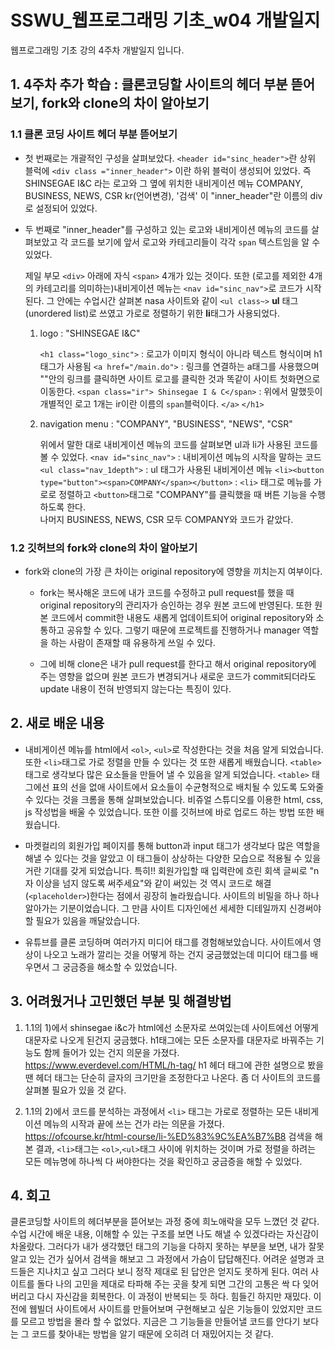 # SSWU_웹프로그래밍 기초_w04 개발일지
웹프로그래밍 기초 강의 4주차 개발일지 입니다.


## 1. 4주차 추가 학습 : 클론코딩할 사이트의 헤더 부분 뜯어보기, fork와 clone의 차이 알아보기
   ### 1.1 클론 코딩 사이트 헤더 부분 뜯어보기
   
   - 첫 번째로는 개괄적인 구성을 살펴보았다. `<header id="sinc_header">`란 상위 블럭에 `<div class ="inner_header">` 이란 하위 블럭이 생성되어 있었다. 즉 SHINSEGAE I&C 라는 로고와 그 옆에 위치한 내비게이션 메뉴 COMPANY, BUSINESS, NEWS, CSR kr(언어변경), '검색' 이 "inner_header"란 이름의 div로 설정되어 있었다.
   
   - 두 번째로 "inner_header"를 구성하고 있는 로고와 내비게이션 메뉴의 코드를 살펴보았고 각 코드를 보기에 앞서 로고와 카테고리들이 각각 `span` 텍스트임을 알 수 있었다. 
     
     제일 부모 `<div>` 아래에 자식 `<span>` 4개가 있는 것이다. 또한 (로고를 제외한 4개의 카테고리를 의미하는)내비게이션 메뉴는 `<nav id="sinc_nav">`로 코드가 시작된다. 그 안에는 수업시간 살펴본 nasa 사이트와 같이 `<ul class~>` **ul** 태그(unordered list)로 쓰였고 가로로 정렬하기 위한 **li**태그가 사용되었다. 
     
     1) logo : "SHINSEGAE I&C"
        
        `<h1 class="logo_sinc">` : 로고가 이미지 형식이 아니라 텍스트 형식이며 h1 태그가 사용됨
          `<a href="/main.do">` : 링크를 연결하는 a태그를 사용했으며 ""안의 링크를 클릭하면 사이트 로고를 클릭한 것과 똑같이 사이트 첫화면으로 이동한다. 
            `<span class="ir"> Shinsegae I & C</span>` : 위에서 말했듯이 개별적인 로고 1개는 ir이란 이름의 `span`블럭이다. 
           `</a>`
         `</h1>`
     
     2) navigation menu : "COMPANY", "BUSINESS", "NEWS", "CSR"
        
        위에서 말한 대로 내비게이션 메뉴의 코드를 살펴보면 ul과 li가 사용된 코드를 볼 수 있었다. 
         `<nav id="sinc_nav">` : 내비게이션 메뉴의 시작을 말하는 코드
          `<ul class="nav_1depth">` : ul 태그가 사용된 내비게이션 메뉴
            `<li><button type="button"><span>COMPANY</span></button>` : `<li>` 태그로 메뉴를 가로로 정렬하고 `<button>`태그로 "COMPANY"를 클릭했을 때 버튼 기능을 수행하도록 한다.  
         나머지 BUSINESS, NEWS, CSR 모두 COMPANY와 코드가 같았다. 
    
   ### 1.2 깃허브의 fork와 clone의 차이 알아보기 
       
   - fork와 clone의 가장 큰 차이는 original repository에 영향을 끼치는지 여부이다. 
      
      - fork는 복사해온 코드에 내가 코드를 수정하고 pull request를 했을 때 original repository의 관리자가 승인하는 경우 원본 코드에 반영된다. 또한 원본 코드에서 commit한 내용도 새롭게 업데이트되어 original repository와 소통하고 공유할 수 있다. 그렇기 때문에 프로젝트를 진행하거나 manager 역할을 하는 사람이 존재할 때 유용하게 쓰일 수 있다. 
      
      - 그에 비해 clone은 내가 pull request를 한다고 해서 original repository에 주는 영향을 없으며 원본 코드가 변경되거나 새로운 코드가 commit되더라도 update 내용이 전혀 반영되지 않는다는 특징이 있다. 
       
## 2. 새로 배운 내용 
- 내비게이션 메뉴를 html에서 `<ol>`, `<ul>`로 작성한다는 것을 처음 알게 되었습니다. 또한 `<li>`태그로 가로 정렬을 만들 수 있다는 것 또한 새롭게 배웠습니다. `<table>`태그로 생각보다 많은 요소들을 만들어 낼 수 있음을 알게 되었습니다. `<table>` 태그에선 표의 선을 없애 사이트에서 요소들이 수균형적으로 배치될 수 있도록 도와줄 수 있다는 것을 크롬을 통해 살펴보았습니다. 비쥬얼 스튜디오를 이용한 html, css, js 작성법을 배울 수 있었습니다. 또한 이를 깃허브에 바로 업로드 하는 방법 또한 배웠습니다. 

- 마켓컬리의 회원가입 페이지를 통해 button과 input 태그가 생각보다 많은 역할을 해낼 수 있다는 것을 알았고 이 태그들이 상상하는 다양한 모습으로 적용될 수 있을 거란 기대를 갖게 되었습니다. 특히!! 회원가입할 때 입력란에 흐린 회색 글씨로 "n자 이상을 넘지 않도록 써주세요"와 같이 써있는 것 역시 코드로 해결(`<placeholder>`)한다는 점에서 굉장히 놀라웠습니다. 사이트의 비밀을 하나 하나 알아가는 기분이었습니다. 그 만큼 사이트 디자인에선 세세한 디테일까지 신경써야 할 필요가 있음을 깨달았습니다. 

- 유튜브를 클론 코딩하며 여러가지 미디어 태그를 경험해보았습니다. 사이트에서 영상이 나오고 노래가 깔리는 것을 어떻게 하는 건지 궁금했었는데 미디어 태그를 배우면서 그 궁금증을 해소할 수 있었습니다. 

## 3. 어려웠거나 고민했던 부분 및 해결방법

1) 1.1의 1)에서 shinsegae i&c가 html에선 소문자로 쓰여있는데 사이트에선 어떻게 대문자로 나오게 된건지 궁금했다. h1태그에는 모든 소문자를 대문자로 바꿔주는 기능도 함께 들어가 있는 건지 의문을 가졌다. https://www.everdevel.com/HTML/h-tag/ h1 헤더 태그에 관한 설명으로 봤을 땐 헤더 태그는 단순히 글자의 크기만을 조정한다고 나온다. 좀 더 사이트의 코드를 살펴볼 필요가 있을 것 같다. 

2) 1.1의 2)에서 코드를 분석하는 과정에서 `<li>` 태그는 가로로 정렬하는 모든 내비게이션 메뉴의 시작과 끝에 쓰는 건가 라는 의문을 가졌다. https://ofcourse.kr/html-course/li-%ED%83%9C%EA%B7%B8 검색을 해 본 결과, `<li>`태그는 `<ol>`,`<ul>`태그 사이에 위치하는 것이며 가로 정렬을 하려는 모든 메뉴명에 하나씩 다 써야한다는 것을 확인하고 궁금증을 해할 수 있었다. 


## 4. 회고
클론코딩할 사이트의 헤더부분을 뜯어보는 과정 중에 희노애락을 모두 느꼈던 것 같다. 수업 시간에 배운 내용, 이해할 수 있는 구조를 보면 나도 해낼 수 있겠다라는 자신감이 차올랐다. 그러다가 내가 생각했던 태그의 기능을 다하지 못하는 부분을 보면, 내가 잘못 알고 있는 건가 싶어서 검색을 해보고 그 과정에서 가슴이 답답해진다. 어려운 설명과 코드들은 지나치고 싶고 그러다 보니 정작 제대로 된 답안은 얻지도 못하게 된다. 여러 사이트를 돌다 나의 고민을 제대로 타파해 주는 곳을 찾게 되면 그간의 고통은 싹 다 잊어버리고 다시 자신감을 회복한다. 이 과정이 반복되는 듯 하다. 힘들긴 하지만 재밌다. 이전에 웹빌더 사이트에서 사이트를 만들어보며 구현해보고 싶은 기능들이 있었지만 코드를 모르고 방법을 몰라 할 수 없었다. 지금은 그 기능들을 만들어낼 코드를 안다기 보다는 그 코드를 찾아내는 방법을 알기 때문에 오히려 더 재밌어지는 것 같다. 
